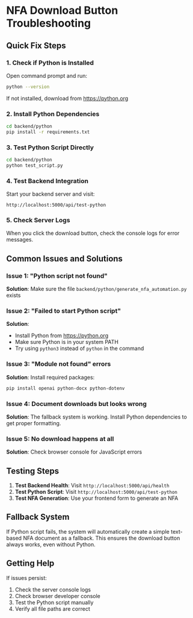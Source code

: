 # NFA Download Button Troubleshooting

## Quick Fix Steps

### 1. Check if Python is Installed
Open command prompt and run:
```bash
python --version
```
If not installed, download from https://python.org

### 2. Install Python Dependencies
```bash
cd backend/python
pip install -r requirements.txt
```

### 3. Test Python Script Directly
```bash
cd backend/python
python test_script.py
```

### 4. Test Backend Integration
Start your backend server and visit:
```
http://localhost:5000/api/test-python
```

### 5. Check Server Logs
When you click the download button, check the console logs for error messages.

## Common Issues and Solutions

### Issue 1: "Python script not found"
**Solution**: Make sure the file `backend/python/generate_nfa_automation.py` exists

### Issue 2: "Failed to start Python script"
**Solution**: 
- Install Python from https://python.org
- Make sure Python is in your system PATH
- Try using `python3` instead of `python` in the command

### Issue 3: "Module not found" errors
**Solution**: Install required packages:
```bash
pip install openai python-docx python-dotenv
```

### Issue 4: Document downloads but looks wrong
**Solution**: The fallback system is working. Install Python dependencies to get proper formatting.

### Issue 5: No download happens at all
**Solution**: Check browser console for JavaScript errors

## Testing Steps

1. **Test Backend Health**: Visit `http://localhost:5000/api/health`
2. **Test Python Script**: Visit `http://localhost:5000/api/test-python`
3. **Test NFA Generation**: Use your frontend form to generate an NFA

## Fallback System

If Python script fails, the system will automatically create a simple text-based NFA document as a fallback. This ensures the download button always works, even without Python.

## Getting Help

If issues persist:
1. Check the server console logs
2. Check browser developer console
3. Test the Python script manually
4. Verify all file paths are correct
